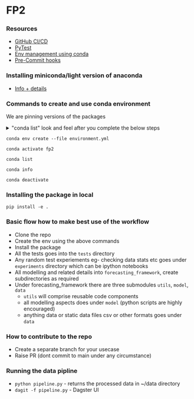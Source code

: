 # FP2

### Resources 
- [GitHub CI/CD](https://resources.github.com/ci-cd/)
- [PyTest](https://realpython.com/pytest-python-testing/)
- [Env management using conda](https://towardsdatascience.com/manage-your-python-virtual-environment-with-conda-a0d2934d5195)
- [Pre-Commit hooks](https://pre-commit.com/)

### Installing miniconda/light version of anaconda 
- [Info + details](https://docs.conda.io/en/latest/miniconda.html)

### Commands to create and use conda environment
We are pinning versions of the packages
<details>
  <summary> "conda list" look and feel after you complete the below steps </summary>
  
  ```python

# Name                    Version                   Build  Channel
appdirs                   1.4.4              pyh9f0ad1d_0    conda-forge
attrs                     21.4.0             pyhd8ed1ab_0    conda-forge
brotli                    1.0.9                h3422bc3_6    conda-forge
brotli-bin                1.0.9                h3422bc3_6    conda-forge
brotlipy                  0.7.0           py38hea4295b_1003    conda-forge
ca-certificates           2021.10.8            h4653dfc_0    conda-forge
certifi                   2021.10.8        py38h10201cd_1    conda-forge
cffi                      1.15.0           py38hc67bbb8_0    conda-forge
cfgv                      3.3.1              pyhd8ed1ab_0    conda-forge
charset-normalizer        2.0.9              pyhd8ed1ab_0    conda-forge
cryptography              36.0.1           py38h10d4710_0    conda-forge
cycler                    0.11.0             pyhd8ed1ab_0    conda-forge
distlib                   0.3.4              pyhd8ed1ab_0    conda-forge
editdistance-s            1.0.0            py38h1670459_2    conda-forge
filelock                  3.4.2              pyhd8ed1ab_0    conda-forge
fonttools                 4.28.5           py38hea4295b_0    conda-forge
freetype                  2.10.4               h17b34a0_1    conda-forge
identify                  2.3.7              pyhd8ed1ab_0    conda-forge
idna                      3.1                pyhd3deb0d_0    conda-forge
iniconfig                 1.1.1              pyh9f0ad1d_0    conda-forge
jbig                      2.1               h3422bc3_2003    conda-forge
joblib                    1.1.0              pyhd8ed1ab_0    conda-forge
jpeg                      9d                   h27ca646_0    conda-forge
kiwisolver                1.3.2            py38h1670459_1    conda-forge
lcms2                     2.12                 had6a04f_0    conda-forge
lerc                      3.0                  hbdafb3b_0    conda-forge
libblas                   3.9.0           12_osxarm64_openblas    conda-forge
libbrotlicommon           1.0.9                h3422bc3_6    conda-forge
libbrotlidec              1.0.9                h3422bc3_6    conda-forge
libbrotlienc              1.0.9                h3422bc3_6    conda-forge
libcblas                  3.9.0           12_osxarm64_openblas    conda-forge
libcxx                    12.0.1               h168391b_0    conda-forge
libdeflate                1.8                  h3422bc3_0    conda-forge
libffi                    3.4.2                h3422bc3_5    conda-forge
libgfortran               5.0.0.dev0      11_0_1_hf114ba7_23    conda-forge
libgfortran5              11.0.1.dev0         hf114ba7_23    conda-forge
liblapack                 3.9.0           12_osxarm64_openblas    conda-forge
libopenblas               0.3.18          openmp_h5dd58f0_0    conda-forge
libpng                    1.6.37               hf7e6567_2    conda-forge
libtiff                   4.3.0                h74060c4_2    conda-forge
libwebp-base              1.2.1                h3422bc3_0    conda-forge
libzlib                   1.2.11            hee7b306_1013    conda-forge
llvm-openmp               12.0.1               hf3c4609_1    conda-forge
lz4-c                     1.9.3                hbdafb3b_1    conda-forge
matplotlib                3.5.1            py38h150bfb4_0    conda-forge
matplotlib-base           3.5.1            py38hb140015_0    conda-forge
more-itertools            8.12.0             pyhd8ed1ab_0    conda-forge
munkres                   1.1.4              pyh9f0ad1d_0    conda-forge
ncurses                   6.2                  h9aa5885_4    conda-forge
nodeenv                   1.6.0              pyhd8ed1ab_0    conda-forge
numpy                     1.21.5           py38hb29071a_0    conda-forge
olefile                   0.46               pyh9f0ad1d_1    conda-forge
openjpeg                  2.4.0                h062765e_1    conda-forge
openssl                   1.1.1l               h3422bc3_0    conda-forge
packaging                 21.3               pyhd8ed1ab_0    conda-forge
pandas                    1.3.5            py38h3777fb4_0    conda-forge
patsy                     0.5.2              pyhd8ed1ab_0    conda-forge
pillow                    8.4.0            py38h02acf36_0    conda-forge
pip                       21.3.1             pyhd8ed1ab_0    conda-forge
pluggy                    1.0.0            py38h10201cd_2    conda-forge
pre-commit                2.16.0           py38h10201cd_0    conda-forge
py                        1.11.0             pyh6c4a22f_0    conda-forge
pycparser                 2.21               pyhd8ed1ab_0    conda-forge
pyopenssl                 21.0.0             pyhd8ed1ab_0    conda-forge
pyparsing                 3.0.6              pyhd8ed1ab_0    conda-forge
pysocks                   1.7.1            py38h10201cd_4    conda-forge
pytest                    6.2.5            py38h10201cd_1    conda-forge
python                    3.8.12          hab31e5c_2_cpython    conda-forge
python-dateutil           2.8.2              pyhd8ed1ab_0    conda-forge
python_abi                3.8                      2_cp38    conda-forge
pytz                      2021.3             pyhd8ed1ab_0    conda-forge
pyyaml                    6.0              py38hea4295b_3    conda-forge
readline                  8.1                  hedafd6a_0    conda-forge
requests                  2.26.0             pyhd8ed1ab_1    conda-forge
scikit-learn              1.0.2            py38h2cd4032_0    conda-forge
scipy                     1.7.3            py38hd0c9ec0_0    conda-forge
seaborn                   0.11.2               hd8ed1ab_0    conda-forge
seaborn-base              0.11.2             pyhd8ed1ab_0    conda-forge
setuptools                60.1.1           py38h10201cd_0    conda-forge
six                       1.16.0             pyh6c4a22f_0    conda-forge
sqlite                    3.37.0               h72a2b83_0    conda-forge
statsmodels               0.13.1           py38h691f20f_0    conda-forge
threadpoolctl             3.0.0              pyh8a188c0_0    conda-forge
tk                        8.6.11               he1e0b03_1    conda-forge
toml                      0.10.2             pyhd8ed1ab_0    conda-forge
tornado                   6.1              py38hea4295b_2    conda-forge
unicodedata2              14.0.0           py38hea4295b_0    conda-forge
urllib3                   1.26.7             pyhd8ed1ab_0    conda-forge
virtualenv                20.4.7           py38h10201cd_1    conda-forge
wheel                     0.37.1             pyhd8ed1ab_0    conda-forge
xz                        5.2.5                h642e427_1    conda-forge
yaml                      0.2.5                h642e427_0    conda-forge
zlib                      1.2.11            hee7b306_1013    conda-forge
zstd                      1.5.1                h861e0a7_0    conda-forge
  ```
  
</details>

```shell
conda env create --file environment.yml
```
```shell
conda activate fp2
```
```shell
conda list
```
```shell
conda info
```
```shell
conda deactivate
```
### Installing the package in local 
```shell
pip install -e .
```

### Basic flow how to make best use of the workflow
- Clone the repo
- Create the env using the above commands 
- Install the package 
- All the tests goes into the `tests` directory 
- Any random test experiements eg- checking data stats etc goes under `experiments` directory which can be ipython notebooks
- All modelling and related details into `forecasting_framework`, create subdirectories as required 
- Under forecasting_framework there are three submodules `utils`, `model`, `data` 
  - `utils` will comprise reusable code components
  - all modelling aspects does under `model` (python scripts are highly encouraged)
  - anything data or static data files csv or other formats goes under `data` 

### How to contribute to the repo
- Create a separate branch for your usecase 
- Raise PR (dont commit to main under any circumstance)

### Running the data pipline 
- `python pipeline.py` - returns the processed data in ~/data directory
- `dagit -f pipeline.py` - Dagster UI